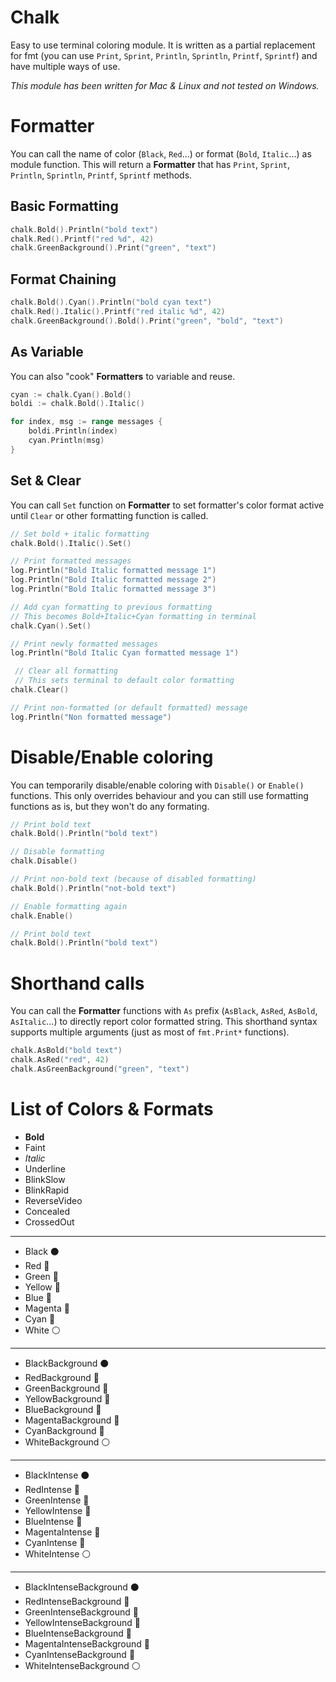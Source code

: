 Chalk
=====
Easy to use terminal coloring module.
It is written as a partial replacement for fmt (you can use `Print`, `Sprint`, `Println`, `Sprintln`, `Printf`, `Sprintf`) and have multiple ways of use.

_This module has been written for Mac & Linux and not tested on Windows._

# Formatter
You can call the name of color (`Black`, `Red`...) or format (`Bold`, `Italic`...) as module function.
This will return a **Formatter** that has `Print`, `Sprint`, `Println`, `Sprintln`, `Printf`, `Sprintf` methods.

## Basic Formatting
```go
chalk.Bold().Println("bold text")
chalk.Red().Printf("red %d", 42)
chalk.GreenBackground().Print("green", "text")
```

## Format Chaining
```go
chalk.Bold().Cyan().Println("bold cyan text")
chalk.Red().Italic().Printf("red italic %d", 42)
chalk.GreenBackground().Bold().Print("green", "bold", "text")
```

## As Variable
You can also "cook" **Formatters** to variable and reuse.
```go
cyan := chalk.Cyan().Bold()
boldi := chalk.Bold().Italic()

for index, msg := range messages {
    boldi.Println(index)
    cyan.Println(msg)
}
```

## Set & Clear
You can call `Set` function on **Formatter** to set formatter's color format active until `Clear` or other formatting function is called.
```go
// Set bold + italic formatting
chalk.Bold().Italic().Set()

// Print formatted messages
log.Println("Bold Italic formatted message 1")
log.Println("Bold Italic formatted message 2")
log.Println("Bold Italic formatted message 3")

// Add cyan formatting to previous formatting
// This becomes Bold+Italic+Cyan formatting in terminal
chalk.Cyan().Set() 

// Print newly formatted messages
log.Println("Bold Italic Cyan formatted message 1")

 // Clear all formatting
 // This sets terminal to default color formatting
chalk.Clear()

// Print non-formatted (or default formatted) message
log.Println("Non formatted message")
```

# Disable/Enable coloring
You can temporarily disable/enable coloring with `Disable()` or `Enable()` functions.
This only overrides behaviour and you can still use formatting functions as is, but they won't do any formating.

```go
// Print bold text
chalk.Bold().Println("bold text")

// Disable formatting
chalk.Disable()

// Print non-bold text (because of disabled formatting)
chalk.Bold().Println("not-bold text")

// Enable formatting again
chalk.Enable()

// Print bold text
chalk.Bold().Println("bold text")
```

# Shorthand calls
You can call the **Formatter** functions with `As` prefix (`AsBlack`, `AsRed`, `AsBold`, `AsItalic`...) to directly report color formatted string.
This shorthand syntax supports multiple arguments (just as most of `fmt.Print*` functions).
```go
chalk.AsBold("bold text")
chalk.AsRed("red", 42)
chalk.AsGreenBackground("green", "text")
```

# List of Colors & Formats

- **Bold**
- Faint
- _Italic_
- Underline
- BlinkSlow
- BlinkRapid
- ReverseVideo
- Concealed
- CrossedOut

---

- Black ⚫️ 
- Red 🔴 
- Green 🍏 
- Yellow 💛 
- Blue 🔵 
- Magenta 💜 
- Cyan 🚙 
- White ⚪️ 

---

- BlackBackground ⚫️ 
- RedBackground 🔴 
- GreenBackground 🍏 
- YellowBackground 💛 
- BlueBackground 🔵 
- MagentaBackground 💜 
- CyanBackground 🚙 
- WhiteBackground ⚪️ 

---

- BlackIntense ⚫️ 
- RedIntense 🔴 
- GreenIntense 🍏 
- YellowIntense 💛 
- BlueIntense 🔵 
- MagentaIntense 💜 
- CyanIntense 🚙 
- WhiteIntense ⚪️ 

---

- BlackIntenseBackground ⚫️ 
- RedIntenseBackground 🔴 
- GreenIntenseBackground 🍏 
- YellowIntenseBackground 💛 
- BlueIntenseBackground 🔵 
- MagentaIntenseBackground 💜 
- CyanIntenseBackground 🚙 
- WhiteIntenseBackground ⚪️ 